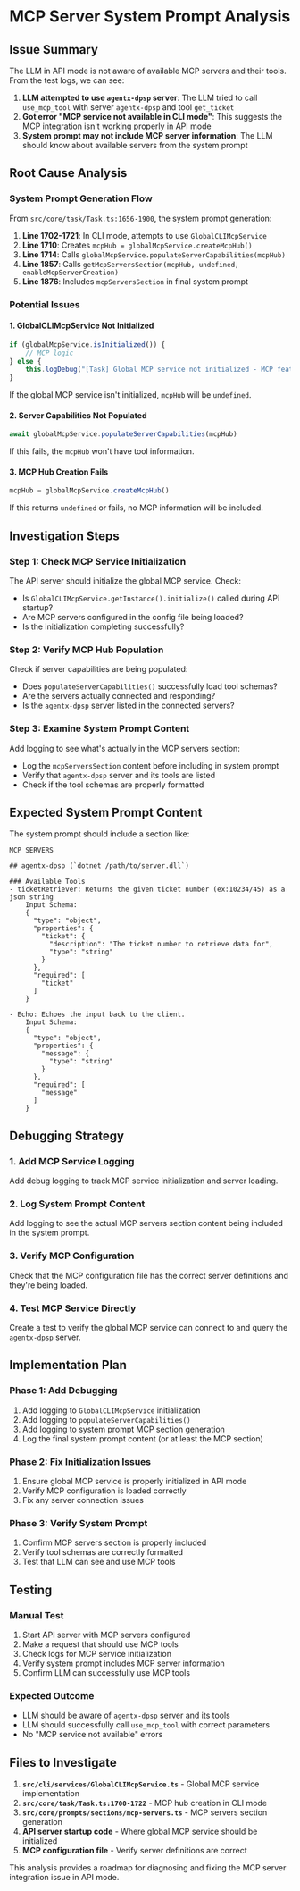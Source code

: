 # MCP Server System Prompt Analysis

## Issue Summary

The LLM in API mode is not aware of available MCP servers and their tools. From the test logs, we can see:

1. **LLM attempted to use `agentx-dpsp` server**: The LLM tried to call `use_mcp_tool` with server `agentx-dpsp` and tool `get_ticket`
2. **Got error "MCP service not available in CLI mode"**: This suggests the MCP integration isn't working properly in API mode
3. **System prompt may not include MCP server information**: The LLM should know about available servers from the system prompt

## Root Cause Analysis

### System Prompt Generation Flow

From `src/core/task/Task.ts:1656-1900`, the system prompt generation:

1. **Line 1702-1721**: In CLI mode, attempts to use `GlobalCLIMcpService`
2. **Line 1710**: Creates `mcpHub = globalMcpService.createMcpHub()`
3. **Line 1714**: Calls `globalMcpService.populateServerCapabilities(mcpHub)`
4. **Line 1857**: Calls `getMcpServersSection(mcpHub, undefined, enableMcpServerCreation)`
5. **Line 1876**: Includes `mcpServersSection` in final system prompt

### Potential Issues

#### 1. GlobalCLIMcpService Not Initialized

```typescript
if (globalMcpService.isInitialized()) {
	// MCP logic
} else {
	this.logDebug("[Task] Global MCP service not initialized - MCP features will be unavailable")
}
```

If the global MCP service isn't initialized, `mcpHub` will be `undefined`.

#### 2. Server Capabilities Not Populated

```typescript
await globalMcpService.populateServerCapabilities(mcpHub)
```

If this fails, the `mcpHub` won't have tool information.

#### 3. MCP Hub Creation Fails

```typescript
mcpHub = globalMcpService.createMcpHub()
```

If this returns `undefined` or fails, no MCP information will be included.

## Investigation Steps

### Step 1: Check MCP Service Initialization

The API server should initialize the global MCP service. Check:

- Is `GlobalCLIMcpService.getInstance().initialize()` called during API startup?
- Are MCP servers configured in the config file being loaded?
- Is the initialization completing successfully?

### Step 2: Verify MCP Hub Population

Check if server capabilities are being populated:

- Does `populateServerCapabilities()` successfully load tool schemas?
- Are the servers actually connected and responding?
- Is the `agentx-dpsp` server listed in the connected servers?

### Step 3: Examine System Prompt Content

Add logging to see what's actually in the MCP servers section:

- Log the `mcpServersSection` content before including in system prompt
- Verify that `agentx-dpsp` server and its tools are listed
- Check if the tool schemas are properly formatted

## Expected System Prompt Content

The system prompt should include a section like:

```
MCP SERVERS

## agentx-dpsp (`dotnet /path/to/server.dll`)

### Available Tools
- ticketRetriever: Returns the given ticket number (ex:10234/45) as a json string
    Input Schema:
    {
      "type": "object",
      "properties": {
        "ticket": {
          "description": "The ticket number to retrieve data for",
          "type": "string"
        }
      },
      "required": [
        "ticket"
      ]
    }

- Echo: Echoes the input back to the client.
    Input Schema:
    {
      "type": "object",
      "properties": {
        "message": {
          "type": "string"
        }
      },
      "required": [
        "message"
      ]
    }
```

## Debugging Strategy

### 1. Add MCP Service Logging

Add debug logging to track MCP service initialization and server loading.

### 2. Log System Prompt Content

Add logging to see the actual MCP servers section content being included in the system prompt.

### 3. Verify MCP Configuration

Check that the MCP configuration file has the correct server definitions and they're being loaded.

### 4. Test MCP Service Directly

Create a test to verify the global MCP service can connect to and query the `agentx-dpsp` server.

## Implementation Plan

### Phase 1: Add Debugging

1. Add logging to `GlobalCLIMcpService` initialization
2. Add logging to `populateServerCapabilities()`
3. Add logging to system prompt MCP section generation
4. Log the final system prompt content (or at least the MCP section)

### Phase 2: Fix Initialization Issues

1. Ensure global MCP service is properly initialized in API mode
2. Verify MCP configuration is loaded correctly
3. Fix any server connection issues

### Phase 3: Verify System Prompt

1. Confirm MCP servers section is properly included
2. Verify tool schemas are correctly formatted
3. Test that LLM can see and use MCP tools

## Testing

### Manual Test

1. Start API server with MCP servers configured
2. Make a request that should use MCP tools
3. Check logs for MCP service initialization
4. Verify system prompt includes MCP server information
5. Confirm LLM can successfully use MCP tools

### Expected Outcome

- LLM should be aware of `agentx-dpsp` server and its tools
- LLM should successfully call `use_mcp_tool` with correct parameters
- No "MCP service not available" errors

## Files to Investigate

1. **`src/cli/services/GlobalCLIMcpService.ts`** - Global MCP service implementation
2. **`src/core/task/Task.ts:1700-1722`** - MCP hub creation in CLI mode
3. **`src/core/prompts/sections/mcp-servers.ts`** - MCP servers section generation
4. **API server startup code** - Where global MCP service should be initialized
5. **MCP configuration file** - Verify server definitions are correct

This analysis provides a roadmap for diagnosing and fixing the MCP server integration issue in API mode.
